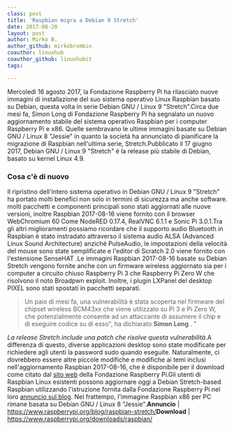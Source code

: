 ```yaml
---
class: post
title: 'Raspbian migra a Debian 9 Stretch'
date: 2017-08-20
layout: post
author: Mirko B.
author_github: mirkobrombin
coauthor: linuxhub
coauthor_github: linuxhubit
tags:

---
```

Mercoledì 16 agosto 2017, la Fondazione Raspberry Pi ha rilasciato nuove immagini di installazione del suo sistema operativo Linux Raspbian basato su Debian, questa volta in serie Debian GNU / Linux 9 "Stretch".Circa due mesi fa, Simon Long di Fondazione Raspberry Pi ha segnalato un nuovo aggiornamento stabile del sistema operativo Raspbian per i computer Raspberry Pi e x86. Quelle sembravano le ultime immagini basate su Debian GNU / Linux 8 "Jessie" in quanto la società ha annunciato di pianificare la migrazione di Raspbian nell'ultima serie, Stretch.Pubblicato il 17 giugno 2017, Debian GNU / Linux 9 "Stretch" è la release più stabile di Debian, basato su kernel Linux 4.9.<h3>Cosa c'è di nuovo</h3>Il ripristino dell'intero sistema operativo in Debian GNU / Linux 9 "Stretch" ha portato molti benefici non solo in termini di sicurezza ma anche software. molti pacchetti e componenti principali sono stati aggiornati alle nuove versioni, inoltre Raspbian 2017-08-16 viene fornito con il browser WebChromium 60 Come NodeRED 0.17.4, RealVNC 6.1.1 e Sonic Pi 3.0.1.Tra gli altri miglioramenti possiamo ricordare che il supporto audio Bluetooth in Raspbian è stato instradato attraverso il sistema audio ALSA (Advanced Linux Sound Architecture) anziché PulseAudio, le impostazioni della velocità del mouse sono state semplificate e l'editor di Scratch 2.0 viene fornito con l'estensione SenseHAT .Le immagini Raspbian 2017-08-16 basate su Debian Stretch vengono fornite anche con un firmware wireless aggiornato sia per i computer a circuito chiuso Raspberry Pi 3 che Raspberry Pi Zero W che risolvono il noto Broadpwn exploit. Inoltre, i plugin LXPanel del desktop PIXEL sono stati spostati in pacchetti separati.<blockquote>Un paio di mesi fa, una vulnerabilità è stata scoperta nel firmware del chipset wireless BCM43xx che viene utilizzato su Pi 3 e Pi Zero W, che potenzialmente consente ad un attaccante di assumere il chip e di eseguire codice su di esso", ha dichiarato <strong>Simon Long</strong> . "</blockquote><em>La release Stretch include una patch che risolve questa vulnerabilità.</em>A differenza di questo, diverse applicazioni desktop sono state modificate per richiedere agli utenti la password sudo quando eseguite. Naturalmente, ci dovrebbero essere altre piccole modifiche e modifiche ai temi inclusi nell'aggiornamento Raspbian 2017-08-16, che è disponibile per il download come citato dal <a href="https://www.raspberrypi.org/downloads/raspbian/">sito web</a> della Fondazione Raspberry Pi.Gli utenti di Raspbian Linux esistenti possono aggiornare oggi a Debian Stretch-based Raspbian utilizzando l'istruzione fornita dalla Fondazione Raspberry Pi nel loro <a href="https://www.raspberrypi.org/blog/raspbian-stretch/">annuncio sul blog</a>. Nel frattempo, l'immagine Raspbian x86 per PC rimane basata su Debian GNU / Linux 8 "Jessie".<strong>Annuncio</strong> | <a href="https://www.raspberrypi.org/blog/raspbian-stretch/">https://www.raspberrypi.org/blog/raspbian-stretch/</a><strong>Download</strong> | <a href="https://www.raspberrypi.org/downloads/raspbian/">https://www.raspberrypi.org/downloads/raspbian/</a>